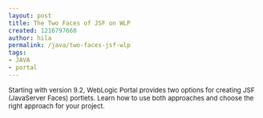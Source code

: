 ```yaml
---
layout: post
title: The Two Faces of JSF on WLP
created: 1216797660
author: hila
permalink: /java/two-faces-jsf-wlp
tags:
- JAVA
- portal
---
```

<p><span id="thmr_42" class="thmr_call"><span id="thmr_6" class="thmr_call"><font size="2">Starting with version 9.2, WebLogic Portal provides two options for creating JSF (JavaServer Faces) portlets. Learn how to use both approaches and choose the right approach for your project.</font></span></span></p>
